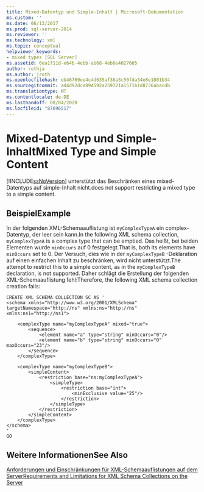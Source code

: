 ```yaml
---
title: Mixed-Datentyp und Simple-Inhalt | Microsoft-Dokumentation
ms.custom: ''
ms.date: 06/13/2017
ms.prod: sql-server-2014
ms.reviewer: ''
ms.technology: xml
ms.topic: conceptual
helpviewer_keywords:
- mixed types [SQL Server]
ms.assetid: 6ea1f11d-e64b-4ebb-ab68-4eb6e4027665
author: rothja
ms.author: jroth
ms.openlocfilehash: eb46769ee4c4d635af36a3c50fda34e8e1801b34
ms.sourcegitcommit: ad4d92dce894592a259721a1571b1d8736abacdb
ms.translationtype: MT
ms.contentlocale: de-DE
ms.lasthandoff: 08/04/2020
ms.locfileid: "87696517"
---
```

# <a name="mixed-type-and-simple-content"></a><span data-ttu-id="fbcc8-102">Mixed-Datentyp und Simple-Inhalt</span><span class="sxs-lookup"><span data-stu-id="fbcc8-102">Mixed Type and Simple Content</span></span>
  [!INCLUDE[ssNoVersion](../../includes/ssnoversion-md.md)] <span data-ttu-id="fbcc8-103">unterstützt das Beschränken eines mixed-Datentyps auf simple-Inhalt nicht.</span><span class="sxs-lookup"><span data-stu-id="fbcc8-103">does not support restricting a mixed type to a simple content.</span></span>  
  
## <a name="example"></a><span data-ttu-id="fbcc8-104">Beispiel</span><span class="sxs-lookup"><span data-stu-id="fbcc8-104">Example</span></span>  
 <span data-ttu-id="fbcc8-105">In der folgenden XML-Schemaauflistung ist `myComplexTypeA` ein complex-Datentyp, der leer sein kann.</span><span class="sxs-lookup"><span data-stu-id="fbcc8-105">In the following XML schema collection, `myComplexTypeA` is a complex type that can be emptied.</span></span> <span data-ttu-id="fbcc8-106">Das heißt, bei beiden Elementen wurde `minOccurs` auf 0 festgelegt.</span><span class="sxs-lookup"><span data-stu-id="fbcc8-106">That is, both its elements have `minOccurs` set to 0.</span></span> <span data-ttu-id="fbcc8-107">Der Versuch, dies wie in der `myComplexTypeB` -Deklaration auf einen einfachen Inhalt zu beschränken, wird nicht unterstützt.</span><span class="sxs-lookup"><span data-stu-id="fbcc8-107">The attempt to restrict this to a simple content, as in the `myComplexTypeB` declaration, is not supported.</span></span> <span data-ttu-id="fbcc8-108">Daher schlägt die Erstellung der folgenden XML-Schemaauflistung fehl:</span><span class="sxs-lookup"><span data-stu-id="fbcc8-108">Therefore, the following XML schema collection creation fails:</span></span>  
  
```  
CREATE XML SCHEMA COLLECTION SC AS '  
<schema xmlns="http://www.w3.org/2001/XMLSchema" targetNamespace="http://ns" xmlns:ns="http://ns"  
xmlns:ns1="http://ns1">  
  
    <complexType name="myComplexTypeA" mixed="true">  
        <sequence>  
            <element name="a" type="string" minOccurs="0"/>  
            <element name="b" type="string" minOccurs="0" maxOccurs="23"/>  
        </sequence>  
    </complexType>  
  
    <complexType name="myComplexTypeB">  
        <simpleContent>  
            <restriction base="ns:myComplexTypeA">  
                <simpleType>  
                    <restriction base="int">  
                        <minExclusive value="25"/>  
                    </restriction>  
                </simpleType>  
            </restriction>  
        </simpleContent>  
    </complexType>  
</schema>  
'  
GO  
```  
  
## <a name="see-also"></a><span data-ttu-id="fbcc8-109">Weitere Informationen</span><span class="sxs-lookup"><span data-stu-id="fbcc8-109">See Also</span></span>  
 [<span data-ttu-id="fbcc8-110">Anforderungen und Einschränkungen für XML-Schemaauflistungen auf dem Server</span><span class="sxs-lookup"><span data-stu-id="fbcc8-110">Requirements and Limitations for XML Schema Collections on the Server</span></span>](requirements-and-limitations-for-xml-schema-collections-on-the-server.md)  
  
  
